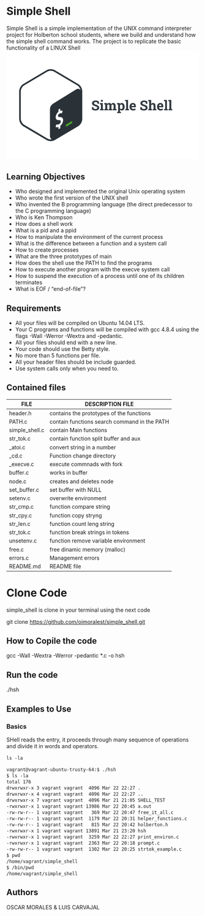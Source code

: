 
# Simple Shell
Simple Shell is a simple implementation of the UNIX command interpreter project for Holberton school students, where we build and understand how the simple shell command works. The project is to replicate the basic functionality of a LINUX Shell
<img with = "150" src ="https://github.com/oimoralest/simple_shell/blob/master/imag/LOGO.png" />

## Learning Objectives

- Who designed and implemented the original Unix operating system
- Who wrote the first version of the UNIX shell
- Who invented the B programming language (the direct predecessor to the C programming language)
- Who is Ken Thompson
- How does a shell work
- What is a pid and a ppid
- How to manipulate the environment of the current process
- What is the difference between a function and a system call
- How to create processes
- What are the three prototypes of main
- How does the shell use the PATH to find the programs
- How to execute another program with the execve system call
- How to suspend the execution of a process until one of its children terminates
- What is EOF / “end-of-file”?

## Requirements

- All your files will be compiled on Ubuntu 14.04 LTS.
- Your C programs and functions will be compiled with gcc 4.8.4 using the flags -Wall -Werror -Wextra and -pedantic.
- All your files should end with a new line.
- Your code should use the Betty style.
- No more than 5 functions per file.
- All your header files should be include guarded.
- Use system calls only when you need to.

## Contained files
| FILE | DESCRIPTION FILE |
| --- | --- |
| header.h | contains the prototypes of the functions |
| PATH.c | contain functions search command in the PATH	|
| simple_shell.c | contain Main functions |
| str_tok.c | contain function split buffer and aux |
| _atoi.c | convert string in a number |
| _cd.c | Function change directory |
| _execve.c| execute commnads with fork |
| buffer.c | works in buffer |
| node.c | creates and deletes node |
| set_buffer.c | set buffer with NULL |
| setenv.c | overwrite environment |
| str_cmp.c | function compare string |
| str_cpy.c | function copy stryng |
| str_len.c | function count leng string |
| str_tok.c | function break strings in tokens |
| unsetenv.c | function remove variable environment | 
| free.c | free dinamic memory (malloc) |
| errors.c | Management errors |
| README.md | README file |

# Clone Code

simple_shell is clone in your terminal using the next code

git clone https://github.com/oimoralest/simple_shell.git

## How to Copile the code

gcc -Wall -Wextra -Werror -pedantic *.c -o hsh

## Run the code

./hsh

## Examples to Use
### Basics
SHell reads the entry, it proceeds through many sequence of operations and divide it in words and operators.

```ShellSession
ls -la
```

```ShellSession
vagrant@vagrant-ubuntu-trusty-64:$ ./hsh
$ ls -la
total 176
drwxrwxr-x 3 vagrant vagrant  4096 Mar 22 22:27 .
drwxrwxr-x 4 vagrant vagrant  4096 Mar 22 22:27 ..
drwxrwxr-x 7 vagrant vagrant  4096 Mar 21 21:05 SHELL_TEST
-rwxrwxr-x 1 vagrant vagrant 13986 Mar 22 20:45 a.out
-rw-rw-r-- 1 vagrant vagrant   369 Mar 22 20:47 free_it_all.c
-rw-rw-r-- 1 vagrant vagrant  1179 Mar 22 20:31 helper_functions.c
-rw-rw-r-- 1 vagrant vagrant   815 Mar 22 20:42 holberton.h
-rwxrwxr-x 1 vagrant vagrant 13891 Mar 21 23:20 hsh
-rwxrwxr-x 1 vagrant vagrant  3259 Mar 22 22:27 print_environ.c
-rwxrwxr-x 1 vagrant vagrant  2363 Mar 22 20:18 prompt.c
-rw-rw-r-- 1 vagrant vagrant  1302 Mar 22 20:25 strtok_example.c
$ pwd
/home/vagrant/simple_shell
$ /bin/pwd
/home/vagrant/simple_shell
```

## Authors
OSCAR MORALES &
LUIS CARVAJAL